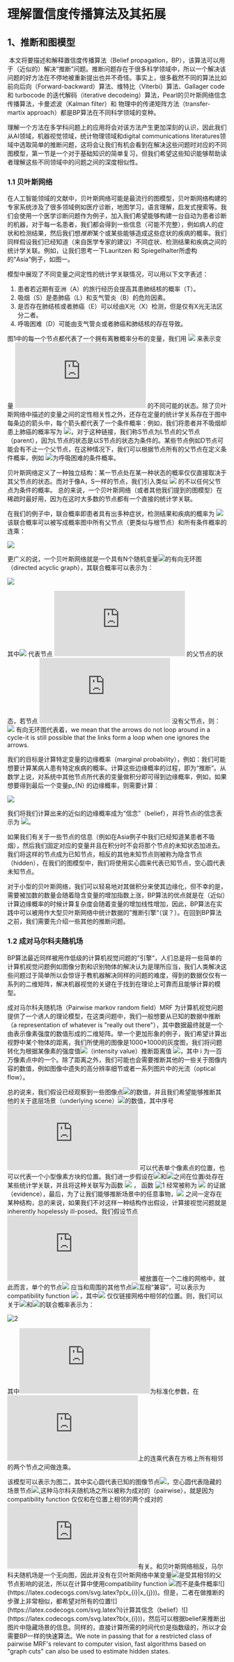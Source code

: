 # 理解置信度传播算法及其拓展

## 1、推断和图模型

​		本文将要描述和解释置信度传播算法（Belief propagation，BP），该算法可以用于（近似的）解决“推断”问题。推断问题存在于很多科学领域中，所以一个解决该问题的好方法在不停地被重新提出也并不奇怪。事实上，很多截然不同的算法比如前向后向（Forward-backward）算法、维特比（Viterbi）算法、Gallager code 和 turbocode 的迭代解码（iterative decodeing）算法，Pearl的贝叶斯网络信念传播算法，卡曼滤波（Kalman filter）和 物理中的传递矩阵方法（transfer-martix approach）都是BP算法在不同科学领域的变种。

理解一个方法在多学科问题上的应用将会对该方法产生更加深刻的认识，因此我们从AI领域，机器视觉领域，统计物理领域和digital communications literatures领域中选取简单的推断问题，这将会让我们有机会看到在解决这些问题时对应的不同图模型，第一节是一个对于基础知识的简单复习，但我们希望这些知识能够帮助读者理解这些不同领域中的问题之间的深度相似性。

### 1.1 贝叶斯网络

在人工智能领域的文献中，贝叶斯网络可能是最流行的图模型，贝叶斯网络构建的专家系统涉及了很多领域例如医疗诊断，地图学习，语言理解，启发式搜索等。我们会使用一个医学诊断问题作为例子，加入我们希望能够构建一台自动为患者诊断的机器，对于每一名患者，我们都会得到一些信息（可能不完整），例如病人的症状和检测结果，然后我们想*推断*某个或某些能够造成这些症状的疾病的概率。我们同样假设我们已经知道（来自医学专家的建议）不同症状、检测结果和疾病之间的统计学关联。例如，让我们思考一下Lauritzen 和 Spiegelhalter所虚构的“Asia”例子，如图一。

模型中展现了不同变量之间定性的统计学关联情况，可以用以下文字表述：

1. 患者若近期有亚洲（A）的旅行经历会提高其患肺结核的概率（T）。
2. 吸烟（S）是患肺癌（L）和支气管炎（B）的危险因素。
3. 是否存在肺结核或者肺癌（E）可以经由X光（X）检测，但是仅有X光无法区分二者。
4. 呼吸困难（D）可能由支气管炎或者肺癌和肺结核的存在导致。

图1中的每一个节点都代表了一个拥有离散概率分布的变量，我们用 ![](https://latex.codecogs.com/svg.latex?x_{i}) 来表示变量  ![](https://latex.codecogs.com/svg.latex?i) 的不同可能的状态。除了贝叶斯网络中描述的变量之间的定性相关性之外，还存在定量的统计学关系存在于图中每条边的箭头中，每个箭头都代表了一个条件概率：例如，我们将患者并不吸烟却患上肺癌的概率写为  ![](https://latex.codecogs.com/svg.latex?p(x_{L}|p_{S}) )，对于这种链接，我们称S节点为L节点的父节点（parent），因为L节点的状态是以S节点的状态为条件的。某些节点例如D节点可能会有不止一个父节点，在这种情况下，我们可以根据节点所有的父节点在定义条件概率，例如  ![](https://latex.codecogs.com/svg.latex?P(x_{D}|x_{E},x_{B}) )为呼吸困难的条件概率。

贝叶斯网络定义了一种独立结构：某一节点处在某一种状态的概率仅仅直接取决于其父节点的状态。而对于像A，S一样的节点，我们引入类似 ![](https://latex.codecogs.com/svg.latex?P(x_{S})) 的不以任何父节点为条件的概率。 总的来说，一个贝叶斯网络（或者其他我们提到的图模型）在稀疏时最好用，因为在这时大多数的节点都有一个直接的统计学关联。

在我们的例子中，联合概率即患者具有出多种症状，检测结果和疾病的概率为  ![](https://latex.codecogs.com/svg.latex?p(\{x\})=p(x_A,x_S,x_T,x_L,x_B,x_E,x_D,x_X))  
该联合概率可以被写成概率图中所有父节点（更类似与根节点）和所有条件概率的连乘：

![](https://latex.codecogs.com/svg.latex?p(\{x\})=p(x_A)p(x_S)p(x_T|x_A)p(x_L|x_S)p(x_B|x_S)p(x_E|x_L,x_T)p(x_D|x_B,x_E)p(x_X|x_E))

   更广义的说，一个贝叶斯网络就是一个具有N个随机变量![](https://latex.codecogs.com/svg.latex?x_{i})的有向无环图（directed acyclic graph），其联合概率可以表示为：

![](https://latex.codecogs.com/svg.latex?p(x_1,x_2,...,x_N)=\prod_{i=1}^{N}p(x_i|Par(x_i)))

其中![](https://latex.codecogs.com/svg.latex?Par(x_{i})) 代表节点 ![](https://latex.codecogs.com/svg.latex?i) 的父节点的状态，若节点 ![](https://latex.codecogs.com/svg.latex?i) 没有父节点，则：
![](https://latex.codecogs.com/svg.latex?p(x_i|Par(x_i))=p(x_{i})) 
有向无环图代表着，we mean that the arrows do not loop around in a cycle-it is still possible that the links form a loop when one ignores the arrows.

我们的目标是计算特定变量的边缘概率（marginal probability），例如：我们可能想要计算某病人患有特定疾病的概率。计算这些边缘概率的过程，即为“推断”。从数学上说，对系统中其他节点所代表的变量做积分即可得到边缘概率，例如，如果想要得到最后一个变量p_{N} 的边缘概率，则需要计算：

![](https://latex.codecogs.com/svg.latex?p(x_{N})=\sum_{x_1}\sum_{x_2}...\sum_{x_{N}-1}p(x_1,x_2,...,x_N)) 

我们将我们计算出来的近似的边缘概率成为“信念”（belief），并将节点i的信念表示为 ![](https://latex.codecogs.com/svg.latex?b(x_{i}))。

如果我们有关于一些节点的信息（例如在Asia例子中我们已经知道某患者不吸烟），然后我们固定对应的变量并且在积分时不会将那个节点的未知状态加进去。我们将这样的节点成为已知节点，相反的其他未知节点则被称为隐含节点（hidden），在我们的图模型中，我们将使用实心圆来代表已知节点，空心圆代表未知节点。

对于小型的贝叶斯网络，我们可以轻易地对其做积分来使其边缘化，但不幸的是，需要被加数的数量会随着隐含变量的增加指数上涨，BP算法的优点就是在（近似）计算边缘概率的时候计算复杂度会随着变量的增加线性增加，因此，BP算法在实践中可以被用作大型贝叶斯网络中统计数据的”推断引擎“（误？）。在回到BP算法 之前，我们需要先介绍一些其他的推断问题。


### 1.2 成对马尔科夫随机场

BP算法最近同样被用作低级的计算机视觉问题的”引擎“，人们总是将一些简单的计算机视觉问题例如图像分割和识别物体的解决认为是理所应当，我们人类解决这些问题过于简单所以会惊讶于教机器解决同样的问题的难度，得到的数据仅仅有一系列的二维矩阵，解决机器视觉的关键在于找到在理论上可靠而且能够计算的模型。

成对马尔科夫随机场（Pairwise markov random field）MRF 为计算机视觉问题提供了一个诱人的理论模型，在这类问题中，我们一般想要从已知的数据中推断（a representation of whatever is "really out there"），其中数据最终就是一个由表示像素强度的数值形成的二维矩阵。举一个更加形象的例子，我们希望计算出视野中某个物体的距离，我们所使用的图像是1000*1000的灰度图，我们将问题转化为根据某像素的强度值![](https://latex.codecogs.com/svg.latex?I_{i})（intensity value）推断距离值 ![](https://latex.codecogs.com/svg.latex?d_{i})，其中 i 为一百万像素点中的一个。除了距离之外，我们可能也会需要推断其他的一些关于图像内容的数值，例如图像中遗失的高分辨率细节或者一系列图片中的光流（optical flow）。

总的说来，我们假设已经观察到一些图像点![](https://latex.codecogs.com/svg.latex?y_{i})的数值，并且我们希望能够推断其他的关于底层场景（underlying scene）![](https://latex.codecogs.com/svg.latex?x_{i})的数值，其中序号![](https://latex.codecogs.com/svg.latex?i) 可以代表单个像素点的位置，也可以代表一个小型像素方块的位置。我们进一步假设在![](https://latex.codecogs.com/svg.latex?x_{i})和![](https://latex.codecogs.com/svg.latex?y_{i})之间在位置i处存在某些统计学关联，并且将这种关联写为函数 ![](https://latex.codecogs.com/svg.latex?\phi_{i}(x_{i},y_{i})) ，
函数  ![1](https://latex.codecogs.com/svg.latex?\phi_{i}(x_{i},y_{i})) 经常被称为 ![](https://latex.codecogs.com/svg.latex?x_{i}) 的证据（evidence），最后，为了让我们能够推断场景中的任意事物，![](https://latex.codecogs.com/svg.latex?x_{i}) 之间一定存在某种结构，总的来说，如果我们不对这样一种结构作出假设，计算接视觉问题就是 inherently hopelessly ill-posed。我们假设节点![](https://latex.codecogs.com/svg.latex?i) 被放置在一个二维的网格中，就此而言，单个的节点![](https://latex.codecogs.com/svg.latex?x_{i}) 应当和周围的其他节点![](https://latex.codecogs.com/svg.latex?x_{j})互相“兼容”，可以表示为compatibility function ![](https://latex.codecogs.com/svg.latex?\psi_{i,j}(x_{i},x_{j})) ，其中![](https://latex.codecogs.com/svg.latex?\psi_{i,j}) 仅仅链接网格中相邻的位置。则，我们可以关于![](https://latex.codecogs.com/svg.latex?x_{i})和![](https://latex.codecogs.com/svg.latex?y_{i})的联合概率表示为：

![2](https://latex.codecogs.com/svg.latex?p({x},{y}=\frac{1}{Z}\prod_{(ij)}\psi_{ij}(x_{i},x_{j})\prod_{i}\phi_{i}(x_{i},y_{i})))

其中![](https://latex.codecogs.com/svg.latex?Z)为标准化参数，在![](https://latex.codecogs.com/svg.latex?i,j)上的连乘代表在方格上所有相邻的两个节点之间做连乘。

该模型可以表示为图二，其中实心圆代表已知的图像节点![](https://latex.codecogs.com/svg.latex?y_{i})，空心圆代表隐藏的场景节点![](https://latex.codecogs.com/svg.latex?x_{i}),这种马尔科夫随机场之所以被称为成对的（pairwise），就是因为compatibility function 仅仅和在位置上相邻的两个成对的![](https://latex.codecogs.com/svg.latex?i,j)有关。和贝叶斯网络相反，马尔科夫随机场是一个无向图，因此并没有在贝叶斯网络中某变量![](https://latex.codecogs.com/svg.latex?x_{i})是受其相邻的父节点影响的说法，所以在计算中使用compatibility function ![](https://latex.codecogs.com/svg.latex?\psi_{i,j}(x_{i},x_{j}))而不是条件概率![](https://latex.codecogs.com/svg.latex?p(x_{i}|x_{j}))。但是，二者在做推断的步骤上非常相似，都希望对所有的位置![](https://latex.codecogs.com/svg.latex?i)计算其信念（belief）![](https://latex.codecogs.com/svg.latex?b(x_{i}))，然后可以根据belief来推断出图片中隐藏场景的信息。同样的，直接计算所需的时间代价是指数级的，所以才会需要BP一样的快速算法。We note in passing that for a restricted class of pairwise MRF's relevant to computer vision, fast algorithms based on "graph cuts" can also be used to estimate hidden states.
